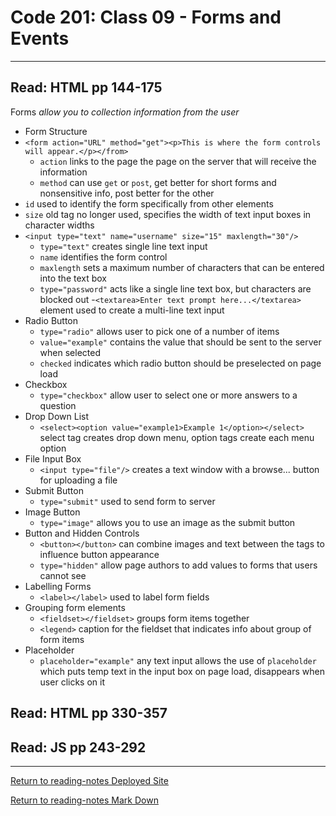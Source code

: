 # Code 201: Class 09 - Forms and Events

***

## Read: HTML pp 144-175

Forms *allow you to collection information from the user*

- Form Structure
- `<form action="URL" method="get"><p>This is where the form controls will appear.</p></from>`
  - `action` links to the page the page on the server that will receive the information
  - `method` can use `get` or `post`, get better for short forms and nonsensitive info, post better for the other
- `id` used to identify the form specifically from other elements
- `size` old tag no longer used, specifies the width of text input boxes in character widths
- `<input type="text" name="username" size="15" maxlength="30"/>` 
  - `type="text"` creates single line text input
  - `name` identifies the form control
  - `maxlength` sets a maximum number of characters that can be entered into the text box
  - `type="password"` acts like a single line text box, but characters are blocked out
-`<textarea>Enter text prompt here...</textarea>` element used to create a multi-line text input
- Radio Button
  - `type="radio"` allows user to pick one of a number of items
  - `value="example"` contains the value that should be sent to the server when selected
  - `checked` indicates which radio button should be preselected on page load
- Checkbox
  - `type="checkbox"` allow user to select one or more answers to a question
- Drop Down List
  - `<select><option value="example1>Example 1</option></select>` select tag creates drop down menu, option tags create each menu option
- File Input Box
  - `<input type="file"/>` creates a text window with a browse... button for uploading a file
- Submit Button
  - `type="submit"` used to send form to server
- Image Button
  - `type="image"` allows you to use an image as the submit button
- Button and Hidden Controls
  - `<button></button>` can combine images and text between the tags to influence button appearance
  - `type="hidden"` allow page authors to add values to forms that users cannot see
- Labelling Forms
  - `<label></label>` used to label form fields
- Grouping form elements
  - `<fieldset></fieldset>` groups form items together
  - `<legend>` caption for the fieldset that indicates info about group of form items
- Placeholder
  - `placeholder="example"` any text input allows the use of `placeholder` which puts temp text in the input box on page load, disappears when user clicks on it

## Read: HTML pp 330-357


## Read: JS pp 243-292



***

[Return to reading-notes Deployed Site](https://paneks19.github.io/reading-notes/)

[Return to reading-notes Mark Down](https://github.com/paneks19/reading-notes)
